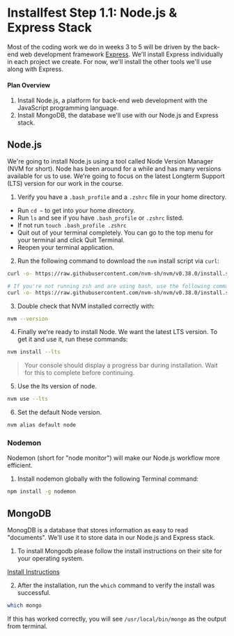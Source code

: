 # Installfest Step 1.1: Node.js & Express Stack

Most of the coding work we do in weeks 3 to 5 will be driven by the back-end web development framework [Express](http://expressjs.com). We'll install Express individually in each project we create. For now, we'll install the other tools we'll use along with Express.

#### Plan Overview

1. Install Node.js, a platform for back-end web development with the JavaScript programming language.
1. Install MongoDB, the database we'll use with our Node.js and Express stack.

## Node.js

We're going to install Node.js using a tool called Node Version Manager (NVM for short). Node has been around for a while and has many versions available for us to use. We're going to focus on the latest Longterm Support (LTS) version for our work in the course.

1. Verify you have a `.bash_profile` and a `.zshrc` file in your home directory.
- Run `cd ~` to get into your home directory.
- Run `ls` and see if you have `.bash_profile` or `.zshrc` listed.
- If not run `touch .bash_profile .zshrc`
- Quit out of your terminal completely. You can go to the top menu for your terminal and click Quit Terminal.
- Reopen your terminal application.

2. Run the following command to download the `nvm` install script via `curl`:

```bash
curl -o- https://raw.githubusercontent.com/nvm-sh/nvm/v0.38.0/install.sh | zsh

# If you're not running zsh and are using bash, use the following command instead!
curl -o- https://raw.githubusercontent.com/nvm-sh/nvm/v0.38.0/install.sh | bash
```

3. Double check that NVM installed correctly with:

```bash
nvm --version
```

4. Finally we're ready to install Node. We want the latest LTS version. To get it and use it, run these commands:

```bash
nvm install --lts
```

> Your console should display a progress bar during installation. Wait for this to complete before continuing.

5. Use the lts version of node.

```bash
nvm use --lts
```

6. Set the default Node version.
```bash
nvm alias default node
```

### Nodemon

Nodemon (short for "node monitor") will make our Node.js workflow more efficient.

1. Install nodemon globally with the following Terminal command:

```bash
npm install -g nodemon
```

## MongoDB

MonogDB is a database that stores information as easy to read "documents". We'll use it to store data in our Node.js and Express stack.

1. To install Mongodb please follow the install instructions on their site for your operating system.

[Install Instructions](https://docs.mongodb.com/manual/administration/install-community/)


2. After the installation, run the `which` command to verify the install was successful.

```bash
which mongo
```

If this has worked correctly, you will see `/usr/local/bin/mongo` as the output from terminal.
<!-- 
## Robo3T

Robo3T is a GUI (Graphical User Interface) tool to let us see the data in our Mongo databases. Let's install that now.

1. Go to [https://robomongo.org/download](https://robomongo.org/download) and download the free (community) edition.
2. Install it!

## Next Up

- [Install Visual Studio Code](./mac-dev-tools/editor-vsc.md)

![](https://media.giphy.com/media/l3dj09hpsfuYkijDi/giphy.gif) -->
